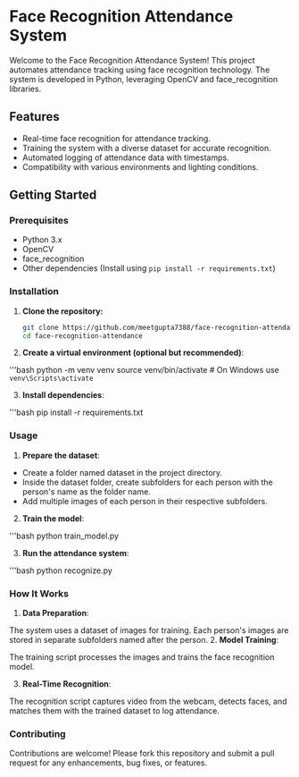 # Face Recognition Attendance System

Welcome to the Face Recognition Attendance System! This project automates attendance tracking using face recognition technology. The system is developed in Python, leveraging OpenCV and face_recognition libraries.

## Features

- Real-time face recognition for attendance tracking.
- Training the system with a diverse dataset for accurate recognition.
- Automated logging of attendance data with timestamps.
- Compatibility with various environments and lighting conditions.

## Getting Started

### Prerequisites

- Python 3.x
- OpenCV
- face_recognition
- Other dependencies (Install using `pip install -r requirements.txt`)

### Installation

1. **Clone the repository:**
   ```bash
   git clone https://github.com/meetgupta7388/face-recognition-attendance.git
   cd face-recognition-attendance
2. **Create a virtual environment (optional but recommended)**:

'''bash
python -m venv venv
source venv/bin/activate  # On Windows use `venv\Scripts\activate`

3. **Install dependencies**:

'''bash
pip install -r requirements.txt

### Usage

1. **Prepare the dataset**:
   
- Create a folder named dataset in the project directory.
- Inside the dataset folder, create subfolders for each person with the person's name as the folder name.
- Add multiple images of each person in their respective subfolders.

2. **Train the model**:

'''bash
python train_model.py

3. **Run the attendance system**:

'''bash
python recognize.py

### How It Works

1. **Data Preparation**:

The system uses a dataset of images for training. Each person's images are stored in separate subfolders named after the person.
2. **Model Training**:

The training script processes the images and trains the face recognition model.

3. **Real-Time Recognition**:

The recognition script captures video from the webcam, detects faces, and matches them with the trained dataset to log attendance.

### Contributing
Contributions are welcome! Please fork this repository and submit a pull request for any enhancements, bug fixes, or features.   
